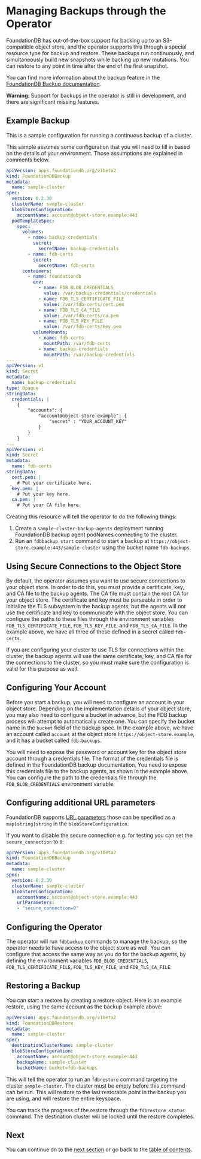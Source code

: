 # Managing Backups through the Operator

FoundationDB has out-of-the-box support for backing up to an S3-compatible object store, and the operator supports this through a special resource type for backup and restore. These backups run continuously, and simultaneously build new snapshots while backing up new mutations. You can restore to any point in time after the end of the first snapshot.

You can find more information about the backup feature in the [FoundationDB Backup documentation](https://apple.github.io/foundationdb/backups.html).

**Warning**: Support for backups in the operator is still in development, and there are significant missing features.

## Example Backup

This is a sample configuration for running a continuous backup of a cluster.

This sample assumes some configuration that you will need to fill in based on the details of your environment. Those assumptions are explained in comments below.

```yaml
apiVersion: apps.foundationdb.org/v1beta2
kind: FoundationDBBackup
metadata:
  name: sample-cluster
spec:
  version: 6.2.30
  clusterName: sample-cluster
  blobStoreConfiguration:
    accountName: account@object-store.example:443
  podTemplateSpec:
    spec:
      volumes:
        - name: backup-credentials
          secret:
            secretName: backup-credentials
        - name: fdb-certs
          secret:
            secretName: fdb-certs
      containers:
        - name: foundationdb
          env:
            - name: FDB_BLOB_CREDENTIALS
              value: /var/backup-credentials/credentials
            - name: FDB_TLS_CERTIFICATE_FILE
              value: /var/fdb-certs/cert.pem
            - name: FDB_TLS_CA_FILE
              value: /var/fdb-certs/ca.pem
            - name: FDB_TLS_KEY_FILE
              value: /var/fdb-certs/key.pem
          volumeMounts:
            - name: fdb-certs
              mountPath: /var/fdb-certs
            - name: backup-credentials
              mountPath: /var/backup-credentials
---
apiVersion: v1
kind: Secret
metadata:
  name: backup-credentials
type: Opaque
stringData:
  credentials: |
    {
        "accounts": {
            "account@object-store.example": {
                "secret" : "YOUR_ACCOUNT_KEY"
            }
        }
    }
---
apiVersion: v1
kind: Secret
metadata:
  name: fdb-certs
stringData:
  cert.pem: |
    # Put your certificate here.
  key.pem: |
    # Put your key here.
  ca.pem: |
    # Put your CA file here.
```

Creating this resource will tell the operator to do the following things:

1. Create a `sample-cluster-backup-agents` deployment running FoundationDB backup agent podNames connecting to the cluster.
2. Run an `fdbbackup start` command to start a backup at `https://object-store.example:443/sample-cluster` using the bucket name `fdb-backups`.

## Using Secure Connections to the Object Store

By default, the operator assumes you want to use secure connections to your object store. In order to do this, you must provide a certificate, key, and CA file to the backup agents. The CA file must contain the root CA for your object store. The certificate and key must be parseable in order to initialize the TLS subsystem in the backup agents, but the agents will not use the certificate and key to communicate with the object store. You can configure the paths to these files through the environment variables `FDB_TLS_CERTIFICATE_FILE`, `FDB_TLS_KEY_FILE`, and `FDB_TLS_CA_FILE`. In the example above, we have all three of these defined in a secret called `fdb-certs`.

If you are configuring your cluster to use TLS for connections within the cluster, the backup agents will use the same certificate, key, and CA file for the connections to the cluster, so you must make sure the configuration is valid for this purpose as well.

## Configuring Your Account

Before you start a backup, you will need to configure an account in your object store. Depending on the implementation details of your object store, you may also need to configure a bucket in advance, but the FDB backup process will attempt to automatically create one. You can specify the bucket name in the `bucket` field of the backup spec. In the example above, we have an account called `account` at the object store `https://object-store.example`, and it has a bucket called `fdb-backups`.

You will need to expose the password or account key for the object store account through a credentials file. The format of the credentials file is defined in the FoundationDB backup documentation. You need to expose this credentials file to the backup agents, as shown in the example above. You can configure the path to the credentials file through the `FDB_BLOB_CREDENTIALS` environment variable.

## Configuring additional URL parameters

FoundationDB supports [URL parameters](https://apple.github.io/foundationdb/backups.html#backup-urls) those can be specified as a `map[string]string` in the `blobStoreConfiguration`.

If you want to disable the secure connection e.g. for testing you can set the `secure_connection` to `0`:

```yaml
apiVersion: apps.foundationdb.org/v1beta2
kind: FoundationDBBackup
metadata:
  name: sample-cluster
spec:
  version: 6.2.30
  clusterName: sample-cluster
  blobStoreConfiguration:
    accountName: account@object-store.example:443
    urlParameters:
    - "secure_connection=0"
```

## Configuring the Operator

The operator will run `fdbbackup` commands to manage the backup, so the operator needs to have access to the object store as well. You can configure that access the same way as you do for the backup agents, by defining the environment variables `FDB_BLOB_CREDENTIALS`, `FDB_TLS_CERTIFICATE_FILE`, `FDB_TLS_KEY_FILE`, and `FDB_TLS_CA_FILE`.

## Restoring a Backup

You can start a restore by creating a restore object. Here is an example restore, using the same account as the backup example above:

```yaml
apiVersion: apps.foundationdb.org/v1beta2
kind: FoundationDBRestore
metadata:
  name: sample-cluster
spec:
  destinationClusterName: sample-cluster
  blobStoreConfiguration:
    accountName: account@object-store.example:443
    backupName: sample-cluster
    bucketName: bucket=fdb-backups
```

This will tell the operator to run an `fdbrestore` command targeting the cluster `sample-cluster`. The cluster must be empty before this command can be run. This will restore to the last restorable point in the backup you are using, and will restore the entire keyspace.

You can track the progress of the restore through the `fdbrestore status` command. The destination cluster will be locked until the restore completes.

## Next

You can continue on to the [next section](technical_design.md) or go back to the [table of contents](index.md).
